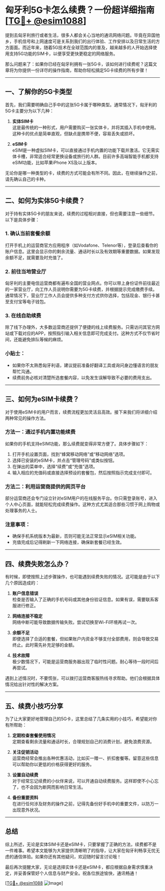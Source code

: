 # 匈牙利5G卡怎么续费？一份超详细指南[[TG💪+ @esim1088](https://t.me/s/esim1088)]

提到去匈牙利旅行或者生活，很多人都会关心当地的通讯网络问题。毕竟在异国他乡，手机信号和上网速度可是关系到我们的出行体验、工作安排以及日常生活的方方面面。而近年来，随着5G技术在全球范围内的普及，越来越多的人开始选择使用支持5G功能的SIM卡，以便享受更快更稳定的网络服务。

那么问题来了：如果你已经在匈牙利拥有一张5G卡，该如何进行续费呢？这篇文章将为你提供一份详尽的操作指南，帮助你轻松搞定5G卡续费的所有步骤！

---

## 一、了解你的5G卡类型

首先，我们需要明确自己手中的这张5G卡属于哪种类型。通常情况下，匈牙利的5G卡主要分为以下几种：

1. **实体SIM卡**  
   这是最传统的一种形式，用户需要购买一张实体卡，并将其插入手机中使用。这种卡的优点是简单直观，但缺点是携带不便，容易丢失或损坏。

2. **eSIM卡**  
   eSIM是一种虚拟SIM卡，可以直接通过手机内置的功能下载并激活。它无需实体卡槽，非常适合经常更换设备或旅行的人群。目前许多高端智能手机都支持eSIM功能，比如苹果iPhone XS及以上版本。

无论你是哪一种类型的卡，续费的方式可能会有所不同。因此，在继续操作之前，请先确认自己的卡种。

---

## 二、如何为实体5G卡续费？

对于持有实体5G卡的朋友来说，续费的过程相对直接，但也需要注意一些细节。以下是具体步骤：

### 1. 确认当前套餐余额
打开手机上的运营商官方应用程序（如Vodafone、Telenor等），登录后查看你的账户信息。这里会显示你的剩余流量、通话时长以及有效期等重要数据。如果发现余额不足，就需要及时充值了。

### 2. 前往当地营业厅
匈牙利的主要电信运营商都有遍布全国的营业网点。你可以带上身份证件前往最近的一家营业厅，向工作人员说明你需要为5G卡续费，并根据提示完成缴费手续。通常情况下，营业厅工作人员会提供多种支付方式供你选择，包括现金、银行卡甚至支付宝等电子钱包。

### 3. 在线自助续费
除了线下办理外，大多数运营商还提供了便捷的线上续费服务。只需访问其官方网站或下载对应的APP，按照指引输入相关信息即可完成支付。这种方式不仅节省时间，还能避免排队等候的麻烦。

### 小贴士：
- 如果你不太熟悉匈牙利语，建议提前准备好翻译工具或询问身边懂语言的朋友帮忙沟通。
- 续费前务必核对清楚所选套餐内容，以免发生误解导致不必要的费用支出。

---

## 三、如何为eSIM卡续费？

对于使用eSIM卡的用户而言，续费流程更加灵活且高效。接下来我们将详细介绍两种常见的操作方法。

### 方法一：通过手机内置功能续费
如果你的手机支持eSIM功能，那么续费就变得非常方便了。具体步骤如下：

1. 打开手机设置页面，找到“蜂窝移动网络”或“移动网络”选项。
2. 选择已安装的eSIM卡，并点击“管理号码”或类似按钮。
3. 在弹出的菜单中，选择“续费”或“充值”选项。
4. 输入相应的充值码或直接选择预设的套餐包，然后按照指示完成支付即可。

### 方法二：利用运营商提供的网页平台
部分运营商还会专门设立针对eSIM用户的在线服务平台。你只需登录账号，进入个人中心页面，就能轻松完成续费操作。这种方式尤其适合那些习惯于网上购物或处理事务的人士。

### 注意事项：
- 确保手机系统版本为最新，否则可能无法正常显示eSIM相关功能。
- 充值完成后记得刷新一下网络连接，确保新套餐已经生效。

---

## 四、续费失败怎么办？

有时候，即使按照上述步骤操作，也可能遇到续费失败的情况。这可能是由于以下几个原因造成的：

1. **账户信息错误**  
   检查是否输入了正确的手机号码或其他身份验证信息。如果有误，需要联系客服进行修正。

2. **网络连接不稳定**  
   网络中断可能导致数据传输失败。尝试切换至Wi-Fi环境再试一次。

3. **余额不足**  
   即便选择了合适的套餐，但如果账户内资金不够支付全部费用，则会导致交易终止。此时需先补充足够的金额。

4. **技术故障**  
   极少数情况下，可能是运营商服务器出现了临时性问题。耐心等待一段时间后再尝试。

遇到上述情况时，不要慌张，可以拨打运营商客服热线寻求帮助。他们会根据具体情况给出针对性的解决方案。

---

## 五、续费小技巧分享

为了让大家更好地管理自己的5G卡，这里总结了几条实用的小技巧，希望能对你有所帮助：

1. **定期检查套餐使用情况**  
   定期查看剩余流量和通话时长，合理规划自己的消费计划，避免浪费资源。

2. **关注促销活动**  
   运营商经常会推出各种优惠活动，比如买一赠一、折扣套餐等。留意这些信息可以帮助你以更低的价格获得更好的服务。

3. **设置自动续费**  
   对于经常忘记续费的小伙伴来说，可以开通自动续费服务。这样即使不小心忘了，也不会因为断网而影响日常生活。

4. **备份重要资料**  
   在进行任何涉及财务的操作之前，记得先备份好手机中的重要文件，以防万一出现意外状况。

---

## 总结

综上所述，无论是实体SIM卡还是eSIM卡，只要掌握了正确的方法，续费都不是一件难事。希望本文能够为大家提供清晰明了的指导，让大家在匈牙利畅享无忧无虑的通信体验。如果你还有其他疑问，欢迎随时留言讨论哦！

最后再次提醒大家，无论是选择实体卡还是eSIM卡，都应根据自身需求慎重决定，并妥善保管好个人信息与财产安全。祝各位旅途愉快，通讯畅通！

[[TG💪+ @esim1088](https://t.me/s/esim1088) ![Image](https://i.postimg.cc/4NQfJmqS/Snipaste-2025-05-13-00-14-12.png)]